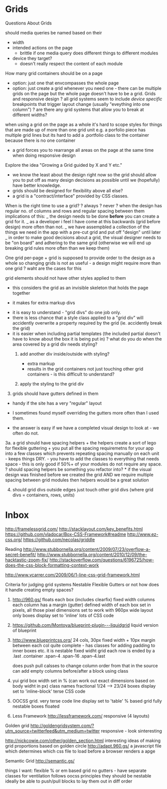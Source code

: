 # Grids

Questions About Grids

should media queries be named based on their

- width
- intended actions on the page
    - brittle if one media query does different things to different modules
- device they target?
    - doesn't really respect the content of each module

How many grid containers should be on a page

- option: just one that envcompasses the whole page
- option: just create a grid whenever you need one - there can be multiple grids
  on the page but the whole page doesn't have to be a grid. Grids and responsive
  design ? all grid systems seem to include _device specific_ breakpoints that
  trigger layout change (usually "eveything into one column") ? are there any
  grid systems that allow you to break at different widths?

when using a grid on the page as a whole it's hard to scope styles for things
that are made up of more than one grid unit e.g. a porfolio piece has multiple
grid lines but its hard to add a .portfolio class to the container because there
is no one container

- a grid forces you to rearrange all areas on the page at the same time when
  doing responsive design

Explore the idea "Growing a Grid guided by X and Y etc."

- we know the least about the design right now so the grid should allow you to
  put off as many design decisions as possible until we (hopefully) have better
  knowledge.
- grids should be designed for flexibility above all else?
- a grid is a "contract/interface" provided by CSS classes.

When is the right time to use a grid? ? always ? never ? when the design has
regular no. of columns and rows and regular spacing between them implications of
this: _ the design needs to be done **before** you can create a grid for it. _
as a developer i feel I have come at this backwards (grid before design) more
often than not. _ we have assempbled a collection of the things we need in the
app with a pre-cut grid and put off "design" until later _ in order to make good
decisions about a grid, the visual designer needs to be "on board" and adhering
to the same grid (otherwise we will end up breaking grid rules more often than
we keep them)

One grid per-page + grid is supposed to provide order to the design as a whole
so changing grids is not as useful - a design might require more than one grid ?
waht are the cases for this

grid elements should not have other styles applied to them

- this considers the grid as an invisible skeleton that holds the page together

* it makes for extra markup divs

- it is easy to understand - "grid divs" do one job only.
- there is less chance that a style class applied to a "grid div" will
  accidently overwrite a property required by the grid (ie. accidently break the
  grid)
- it is easier when including partial templates (the included partial doesn't
  have to know about the box it is being put in) ? what do you do when the area
  covered by a grid div needs styling?
    1. add another div inside/outside with styling?


        - extra markup
        - results in the grid containers not just touching other grid containers - is this difficult to understand?

    2. apply the styling to the grid div

3. grids should have gutters defined in them

- handy if the site has a very "regular" layout

* I sometimes found myself overriding the gutters more often than I used them.

- the answer is easy if we have a completed visual design to look at - we often
  do not.

3a. a grid should have spacing helpers + the helpers create a sort of lego for
flexible guttering + you put all the spacing requiremetns for your app into a
few classes which prevents repeating spacing manually on each unit - keeps
things DRY. - you have to add the classes to everything that needs space - this
is only good if 50%+ of your modules do not require any space. ? should spacing
helpers be something you refactor into? \* if the visual design was finished
before we created the grid AND we require multiple spacing between grid modules
then helpers would be a great solution

4. should grid divs outside edges just touch other grid divs (where grid divs =
   containers, rows, units)

# Inbox

http://framelessgrid.com/ http://stacklayout.com/key_benefits.html
https://github.com/vladocar/Box-CSS-Framework#readme http://www.ez-css.org/
https://github.com/necolas/griddle

Reading
http://www.stubbornella.org/content/2009/07/23/overflow-a-secret-benefit/
http://www.stubbornella.org/content/2010/12/09/the-hacktastic-zoom-fix/
http://stackoverflow.com/questions/6196725/how-does-the-css-block-formatting-context-work

http://www.vcarrer.com/2009/06/1-line-css-grid-framework.html

Criteria for judging grid systems Nestable Flexible Gutters or not how does it
handle creating empty spaces?

1. http://960.gs/ floats each box (includes clearfix) fixed width columns each
   column has a margin (gutter) defined width of each box set in pixels, all
   those pixel dimensions set to work with 960px wide layout only boxes display
   set to 'inline' lots of CSS code

2. https://github.com/Montoya/blueprint-plugin---liquidgrid liquid version of
   blueprint

3. http://www.blueprintcss.org/ 24 cols, 30px fixed width + 10px margin between
   each col quite complete - has classes for adding padding to inner boxes etc.
   it is nestable fixed widht grid each row is ended by a .last .container
   .span-4 .span-16 .span-4.last

    does push pull calsses to change column order from that in the source can
    add empty columns before/after a block using class

4. yui grid box width set in % (can work out exact dimensions based on body
   widht in px) class names fractional 1/24 --> 23/24 boxes display set to
   'inline-block' terse CSS code

5. OOCSS grid. very terse code line display set to 'table' % based grid fully
   nestable boxes floated

6. Less Framework http://lessframework.com/ responsive (4 layouts)

Golden grid
http://goldengridsystem.com/?utm_source=twitterfeed&utm_medium=twitter
responsive - look sinteresting

http://nickcowie.com/other/golden_section.html interesting ideas of making grid
proportions based on golden circle http://adapt.960.gs/ a javascript file which
determines which css file to load before a browser renders a apge

Semantic Grid http://semantic.gs/

things I want: flexible % or em based grid no gutters - have separate classes
for ventilation follows oocss principles they should be nestable ideally be able
to push/pull blocks to lay them out in diff order
